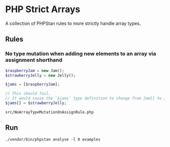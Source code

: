 # PHP Strict Arrays 

A collection of PHPStan rules to more strictly handle array types. 

## Rules

### No type mutation when adding new elements to an array via assignment shorthand

```php
$raspberryJam = new Jam();
$strawberryJelly = new Jelly();

$jams = [$raspberryJam];

// This should fail.
// It would cause the `$jams` type definition to change from Jam[] to Jam|Jelly[] 
$jams[] = $strawberryJelly;
```

`src/NoArrayTypeMutationOnAssignRule.php`

## Run

```
./vendor/bin/phpstan analyse -l 0 examples
```
